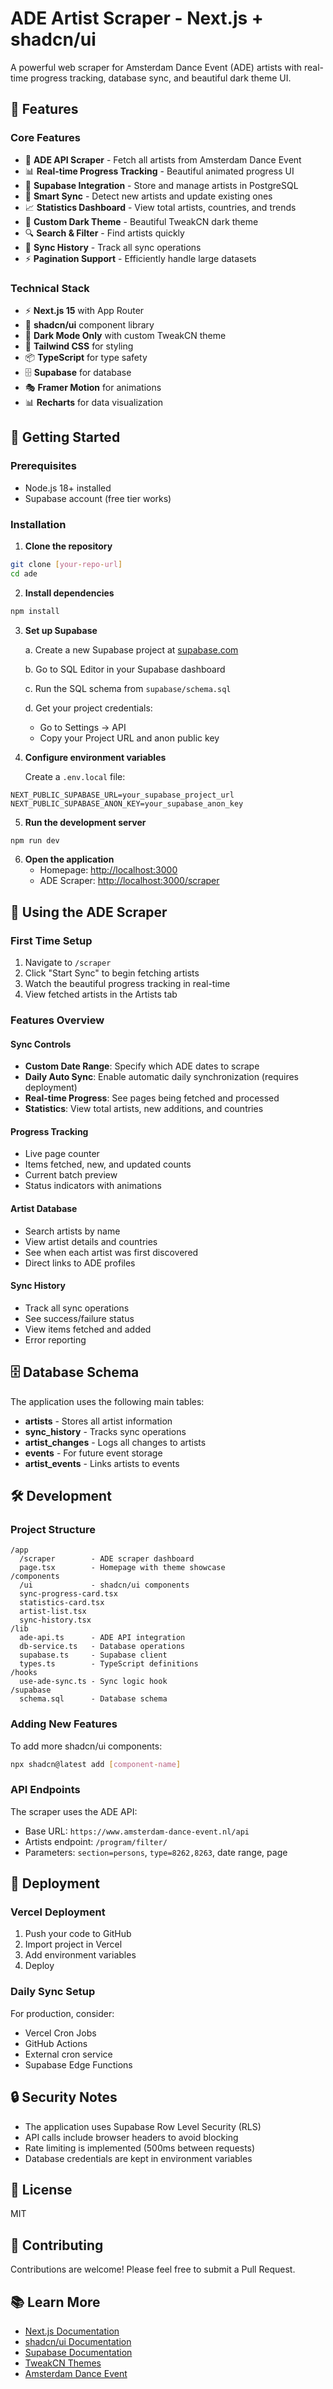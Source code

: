 # ADE Artist Scraper - Next.js + shadcn/ui

A powerful web scraper for Amsterdam Dance Event (ADE) artists with real-time progress tracking, database sync, and beautiful dark theme UI.

## 🌟 Features

### Core Features
- 🎯 **ADE API Scraper** - Fetch all artists from Amsterdam Dance Event
- 📊 **Real-time Progress Tracking** - Beautiful animated progress UI
- 💾 **Supabase Integration** - Store and manage artists in PostgreSQL
- 🔄 **Smart Sync** - Detect new artists and update existing ones
- 📈 **Statistics Dashboard** - View total artists, countries, and trends
- 🎨 **Custom Dark Theme** - Beautiful TweakCN dark theme
- 🔍 **Search & Filter** - Find artists quickly
- 📅 **Sync History** - Track all sync operations
- ⚡ **Pagination Support** - Efficiently handle large datasets

### Technical Stack
- ⚡ **Next.js 15** with App Router
- 🎨 **shadcn/ui** component library
- 🌙 **Dark Mode Only** with custom TweakCN theme
- 💅 **Tailwind CSS** for styling
- 📦 **TypeScript** for type safety
- 🗄️ **Supabase** for database
- 🎭 **Framer Motion** for animations
- 📊 **Recharts** for data visualization

## 🚀 Getting Started

### Prerequisites
- Node.js 18+ installed
- Supabase account (free tier works)

### Installation

1. **Clone the repository**
```bash
git clone [your-repo-url]
cd ade
```

2. **Install dependencies**
```bash
npm install
```

3. **Set up Supabase**

   a. Create a new Supabase project at [supabase.com](https://supabase.com)
   
   b. Go to SQL Editor in your Supabase dashboard
   
   c. Run the SQL schema from `supabase/schema.sql`
   
   d. Get your project credentials:
      - Go to Settings → API
      - Copy your Project URL and anon public key

4. **Configure environment variables**

   Create a `.env.local` file:
```env
NEXT_PUBLIC_SUPABASE_URL=your_supabase_project_url
NEXT_PUBLIC_SUPABASE_ANON_KEY=your_supabase_anon_key
```

5. **Run the development server**
```bash
npm run dev
```

6. **Open the application**
   - Homepage: [http://localhost:3000](http://localhost:3000)
   - ADE Scraper: [http://localhost:3000/scraper](http://localhost:3000/scraper)

## 📱 Using the ADE Scraper

### First Time Setup
1. Navigate to `/scraper`
2. Click "Start Sync" to begin fetching artists
3. Watch the beautiful progress tracking in real-time
4. View fetched artists in the Artists tab

### Features Overview

#### Sync Controls
- **Custom Date Range**: Specify which ADE dates to scrape
- **Daily Auto Sync**: Enable automatic daily synchronization (requires deployment)
- **Real-time Progress**: See pages being fetched and processed
- **Statistics**: View total artists, new additions, and countries

#### Progress Tracking
- Live page counter
- Items fetched, new, and updated counts
- Current batch preview
- Status indicators with animations

#### Artist Database
- Search artists by name
- View artist details and countries
- See when each artist was first discovered
- Direct links to ADE profiles

#### Sync History
- Track all sync operations
- See success/failure status
- View items fetched and added
- Error reporting

## 🗄️ Database Schema

The application uses the following main tables:

- **artists** - Stores all artist information
- **sync_history** - Tracks sync operations
- **artist_changes** - Logs all changes to artists
- **events** - For future event storage
- **artist_events** - Links artists to events

## 🛠️ Development

### Project Structure
```
/app
  /scraper        - ADE scraper dashboard
  page.tsx        - Homepage with theme showcase
/components
  /ui             - shadcn/ui components
  sync-progress-card.tsx
  statistics-card.tsx
  artist-list.tsx
  sync-history.tsx
/lib
  ade-api.ts      - ADE API integration
  db-service.ts   - Database operations
  supabase.ts     - Supabase client
  types.ts        - TypeScript definitions
/hooks
  use-ade-sync.ts - Sync logic hook
/supabase
  schema.sql      - Database schema
```

### Adding New Features

To add more shadcn/ui components:
```bash
npx shadcn@latest add [component-name]
```

### API Endpoints

The scraper uses the ADE API:
- Base URL: `https://www.amsterdam-dance-event.nl/api`
- Artists endpoint: `/program/filter/`
- Parameters: `section=persons`, `type=8262,8263`, date range, page

## 🚢 Deployment

### Vercel Deployment
1. Push your code to GitHub
2. Import project in Vercel
3. Add environment variables
4. Deploy

### Daily Sync Setup
For production, consider:
- Vercel Cron Jobs
- GitHub Actions
- External cron service
- Supabase Edge Functions

## 🔒 Security Notes

- The application uses Supabase Row Level Security (RLS)
- API calls include browser headers to avoid blocking
- Rate limiting is implemented (500ms between requests)
- Database credentials are kept in environment variables

## 📝 License

MIT

## 🤝 Contributing

Contributions are welcome! Please feel free to submit a Pull Request.

## 📚 Learn More

- [Next.js Documentation](https://nextjs.org/docs)
- [shadcn/ui Documentation](https://ui.shadcn.com)
- [Supabase Documentation](https://supabase.com/docs)
- [TweakCN Themes](https://tweakcn.com)
- [Amsterdam Dance Event](https://www.amsterdam-dance-event.nl)